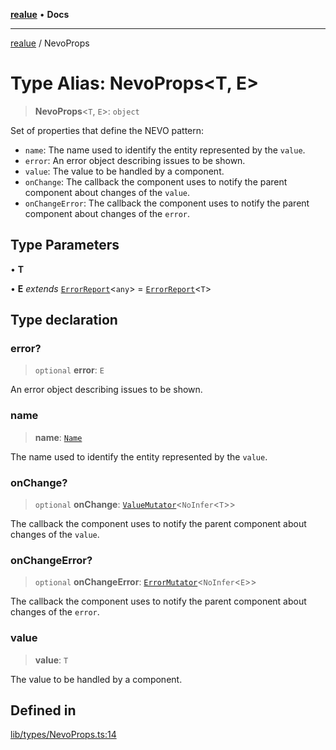 [**realue**](../README.md) • **Docs**

***

[realue](../README.md) / NevoProps

# Type Alias: NevoProps\<T, E\>

> **NevoProps**\<`T`, `E`\>: `object`

Set of properties that define the NEVO pattern:
- `name`: The name used to identify the entity represented by the `value`.
- `error`: An error object describing issues to be shown.
- `value`: The value to be handled by a component.
- `onChange`: The callback the component uses to notify the parent component about changes of the `value`.
- `onChangeError`: The callback the component uses to notify the parent component about changes of the `error`.

## Type Parameters

• **T**

• **E** *extends* [`ErrorReport`](ErrorReport.md)\<`any`\> = [`ErrorReport`](ErrorReport.md)\<`T`\>

## Type declaration

### error?

> `optional` **error**: `E`

An error object describing issues to be shown.

### name

> **name**: [`Name`](Name.md)

The name used to identify the entity represented by the `value`.

### onChange?

> `optional` **onChange**: [`ValueMutator`](ValueMutator.md)\<`NoInfer`\<`T`\>\>

The callback the component uses to notify the parent component about changes of the `value`.

### onChangeError?

> `optional` **onChangeError**: [`ErrorMutator`](ErrorMutator.md)\<`NoInfer`\<`E`\>\>

The callback the component uses to notify the parent component about changes of the `error`.

### value

> **value**: `T`

The value to be handled by a component.

## Defined in

[lib/types/NevoProps.ts:14](https://github.com/nevoland/realue/blob/f5d92f5c2955b3005b70a2c994484a9ed93968ca/lib/types/NevoProps.ts#L14)
